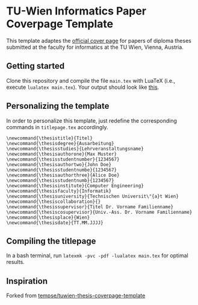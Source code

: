 # TU-Wien Informatics Paper Coverpage Template

This template adaptes the [official cover page](https://informatics.tuwien.ac.at/template-master-thesis-frontispiece-example.pdf) for papers of diploma theses submitted at the faculty for informatics at the TU Wien, Vienna, Austria.

## Getting started

Clone this repository and compile the file `main.tex` with LuaTeX (i.e., execute `lualatex main.tex`). Your output should look like [this](main.pdf).

## Personalizing the template

In order to personalize this template, just redefine the corresponding commands in `titlepage.tex` accordingly.
```
\newcommand{\thesistitle}{Titel}
\newcommand{\thesisdegree}{Ausarbeitung}
\newcommand{\thesisstudies}{Lehrveranstaltungsname}
\newcommand{\thesisauthorone}{Max Muster}
\newcommand{\thesisstudentnumber}{1234567}
\newcommand{\thesisauthortwo}{John Doe}
\newcommand{\thesisstudentnumbe}{1234567}
\newcommand{\thesisauthorthree}{Alice Doe}
\newcommand{\thesisstudentnumb}{1234567}
\newcommand{\thesisinstitute}{Computer Engineering}
\newcommand{\thesisfaculty}{Informatik}
\newcommand{\thesisuniversity}{Technischen Universit\"{a}t Wien}
\newcommand{\thesiscollaboration}{}
\newcommand{\thesissupervisor}{Titel Dr. Vorname Familienname}
\newcommand{\thesiscosupervisor}{Univ.-Ass. Dr. Vorname Familienname}
\newcommand{\thesisplace}{Wien}
\newcommand{\thesisdate}{TT.MM.JJJJ}
```

## Compiling the titlepage

In a bash terminal, run `latexmk -pvc -pdf -lualatex main.tex` for optimal results.

## Inspiration
Forked from [tempse/tuwien-thesis-coverpage-template](https://github.com/tempse/tuwien-thesis-coverpage-template)
